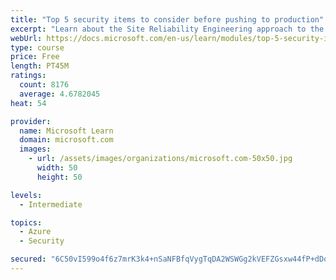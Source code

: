 ```yaml
---
title: "Top 5 security items to consider before pushing to production"
excerpt: "Learn about the Site Reliability Engineering approach to the challenge of assuring reliability and gain a better understanding of why it matters."
webUrl: https://docs.microsoft.com/en-us/learn/modules/top-5-security-items-to-consider/
type: course
price: Free
length: PT45M
ratings:
  count: 8176
  average: 4.6782045
heat: 54

provider:
  name: Microsoft Learn
  domain: microsoft.com
  images:
    - url: /assets/images/organizations/microsoft.com-50x50.jpg
      width: 50
      height: 50

levels:
  - Intermediate

topics:
  - Azure
  - Security

secured: "6C50vI599o4f6z7mrK3k4+nSaNFBfqVygTqDA2WSWGg2kVEFZGsxw44fP+dDobHl9ivEDgVFGXfvOyFRgTzL/JunBO1tyigV5brTXaTTcfJR/yivK1iS0j8CEgDevNUg1AncMyn8hVfMiO9pv1v9tebNSySkejkzwsliKJsEgbjsrqEP6Pnj5jboq5urnuTkj+fK5Wjm5xCX6WSR7et46O7FSwphB+sDDFpq1OcYrwiO8D4bHVRgxU3dgWRGknPWOLuGcpaRNe+4mxnkm8j3i0TFYiD/EywiLMHD6PvBHja4e/99H8NwbC2ewXzsH/sgRT/CpyBMaq6zzqZUG4BQ/UMVTKeYBEMT2b6Gy5QKIjpw3VHa10g3AZp0jk301pgE20M92PPEpF4ysMbMepoereNxh3y0puMd5RIi5rTXFy4=;W8gQqpyd7oebJMpLlr6B8g=="
---
```


